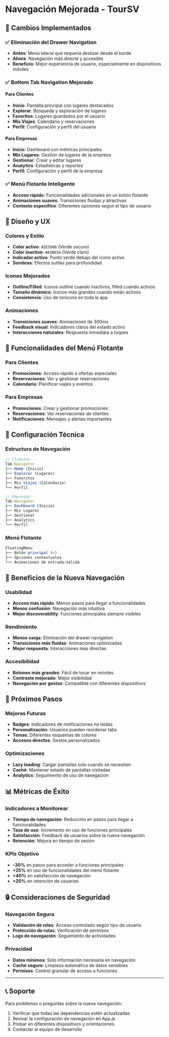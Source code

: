 # Navegación Mejorada - TourSV

## 🚀 Cambios Implementados

### ✅ **Eliminación del Drawer Navigation**
- **Antes**: Menú lateral que requería deslizar desde el borde
- **Ahora**: Navegación más directa y accesible
- **Beneficio**: Mejor experiencia de usuario, especialmente en dispositivos móviles

### ✅ **Bottom Tab Navigation Mejorado**

#### **Para Clientes**
- **Inicio**: Pantalla principal con lugares destacados
- **Explorar**: Búsqueda y exploración de lugares
- **Favoritos**: Lugares guardados por el usuario
- **Mis Viajes**: Calendario y reservaciones
- **Perfil**: Configuración y perfil del usuario

#### **Para Empresas**
- **Inicio**: Dashboard con métricas principales
- **Mis Lugares**: Gestión de lugares de la empresa
- **Gestionar**: Crear y editar lugares
- **Analytics**: Estadísticas y reportes
- **Perfil**: Configuración y perfil de la empresa

### ✅ **Menú Flotante Inteligente**
- **Acceso rápido**: Funcionalidades adicionales en un botón flotante
- **Animaciones suaves**: Transiciones fluidas y atractivas
- **Contexto específico**: Diferentes opciones según el tipo de usuario

## 🎨 Diseño y UX

### **Colores y Estilo**
- **Color activo**: `#2E5006` (Verde oscuro)
- **Color inactivo**: `#A3B65A` (Verde claro)
- **Indicador activo**: Punto verde debajo del icono activo
- **Sombras**: Efectos sutiles para profundidad

### **Iconos Mejorados**
- **Outline/Filled**: Iconos outline cuando inactivos, filled cuando activos
- **Tamaño dinámico**: Iconos más grandes cuando están activos
- **Consistencia**: Uso de Ionicons en toda la app

### **Animaciones**
- **Transiciones suaves**: Animaciones de 300ms
- **Feedback visual**: Indicadores claros del estado activo
- **Interacciones naturales**: Respuesta inmediata a toques

## 📱 Funcionalidades del Menú Flotante

### **Para Clientes**
- **Promociones**: Acceso rápido a ofertas especiales
- **Reservaciones**: Ver y gestionar reservaciones
- **Calendario**: Planificar viajes y eventos

### **Para Empresas**
- **Promociones**: Crear y gestionar promociones
- **Reservaciones**: Ver reservaciones de clientes
- **Notificaciones**: Mensajes y alertas importantes

## 🔧 Configuración Técnica

### **Estructura de Navegación**
```javascript
// Clientes
Tab.Navigator
├── Home (Inicio)
├── Explorar (Lugares)
├── Favoritos
├── Mis Viajes (Calendario)
└── Perfil

// Empresas
Tab.Navigator
├── Dashboard (Inicio)
├── Mis Lugares
├── Gestionar
├── Analytics
└── Perfil
```

### **Menú Flotante**
```javascript
FloatingMenu
├── Botón principal (+)
├── Opciones contextuales
└── Animaciones de entrada/salida
```

## 🎯 Beneficios de la Nueva Navegación

### **Usabilidad**
- **Acceso más rápido**: Menos pasos para llegar a funcionalidades
- **Menos confusión**: Navegación más intuitiva
- **Mejor discoverability**: Funciones principales siempre visibles

### **Rendimiento**
- **Menos carga**: Eliminación del drawer navigation
- **Transiciones más fluidas**: Animaciones optimizadas
- **Mejor respuesta**: Interacciones más directas

### **Accesibilidad**
- **Botones más grandes**: Fácil de tocar en móviles
- **Contraste mejorado**: Mejor visibilidad
- **Navegación por gestos**: Compatible con diferentes dispositivos

## 🚀 Próximos Pasos

### **Mejoras Futuras**
- **Badges**: Indicadores de notificaciones no leídas
- **Personalización**: Usuarios pueden reordenar tabs
- **Temas**: Diferentes esquemas de colores
- **Accesos directos**: Gestos personalizados

### **Optimizaciones**
- **Lazy loading**: Cargar pantallas solo cuando se necesiten
- **Caché**: Mantener estado de pantallas visitadas
- **Analytics**: Seguimiento de uso de navegación

## 📊 Métricas de Éxito

### **Indicadores a Monitorear**
- **Tiempo de navegación**: Reducción en pasos para llegar a funcionalidades
- **Tasa de uso**: Incremento en uso de funciones principales
- **Satisfacción**: Feedback de usuarios sobre la nueva navegación
- **Retención**: Mejora en tiempo de sesión

### **KPIs Objetivo**
- **-30%** en pasos para acceder a funciones principales
- **+25%** en uso de funcionalidades del menú flotante
- **+40%** en satisfacción de navegación
- **+20%** en retención de usuarios

## 🔒 Consideraciones de Seguridad

### **Navegación Segura**
- **Validación de roles**: Acceso controlado según tipo de usuario
- **Protección de rutas**: Verificación de permisos
- **Logs de navegación**: Seguimiento de actividades

### **Privacidad**
- **Datos mínimos**: Solo información necesaria en navegación
- **Caché seguro**: Limpieza automática de datos sensibles
- **Permisos**: Control granular de acceso a funciones

---

## 📞 Soporte

Para problemas o preguntas sobre la nueva navegación:
1. Verificar que todas las dependencias estén actualizadas
2. Revisar la configuración de navegación en App.js
3. Probar en diferentes dispositivos y orientaciones
4. Contactar al equipo de desarrollo 